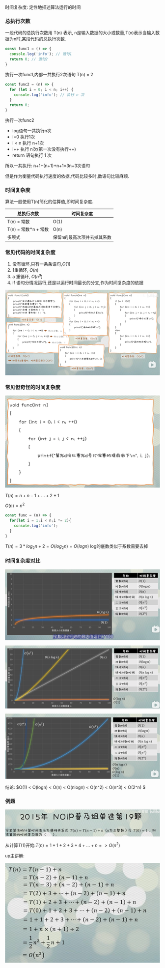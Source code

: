 时间复杂度: 定性地描述算法运行的时间

### 总执行次数

一段代码的总执行次数用 T(n) 表示, n是输入数据的大小或数量,T(n)表示当输入数据为n时,某段代码的总执行次数.

```javascript
const func1 = () => {
  console.log('info'); // 语句1
  return 0; // 语句2
}
```

执行一次func1,内部一共执行2次语句 T(n) = 2

```javascript
const func2 = (n) => {
  for (let i = 0; i < n; i++) {
    console.log('info'); // 执行 n 次
  }
  return 0;
}
```

执行一次func2

- log语句一共执行n次
- i=0 执行1次
- i < n 执行 n+1次
- i++ 执行 n次(第一次没有执行++)
- return 语句执行 1 次

所以一共执行: n+1+(n+1)+n+1=3n+3次语句

但是作为衡量代码执行速度的依据,代码比较多时,数语句比较麻烦.

### 时间复杂度

算法一般使用T(n)简化的估算值,即时间复杂度.

| 总执行次数           | 时间复杂度                  |
| -------------------- | --------------------------- |
| T(n) = 常数          | O(1)                        |
| T(n) = 常数*n + 常数 | O(n)                        |
| 多项式               | 保留n的最高次项并去掉其系数 |

### 常见代码的时间复杂度

1. 没有循环,只有一条条语句,$O(1)$
2. 1重循环, $O(n)$
3. a 重循环, $O(n^a)$
4. if 语句分情况运行,还是以运行时间最长的分支,作为时间复杂度的依据

![image-20220626103949864](https://raw.githubusercontent.com/Gillian97/MDImages/dev/image-20220626103949864.png)

### 常见但奇怪的时间复杂度

![image-20220626104201691](https://raw.githubusercontent.com/Gillian97/MDImages/dev/image-20220626104201691.png)

$T(n) = n + n - 1 + ... + 2 + 1$

$O(n) = n^2$

```javascript
const func = (n) => {
  for(let i = 1;i < n;i *= 2){
    console.log('info');
  }
}
```

$T(n) = 3*log_2n + 2 = O(log_2n) = O(logn)$ log的底数类似于系数需要去掉

### 时间复杂度对比

![image-20220626111033567](https://raw.githubusercontent.com/Gillian97/MDImages/dev/image-20220626111033567.png)

![image-20220626111210880](https://raw.githubusercontent.com/Gillian97/MDImages/dev/image-20220626111210880.png)

![image-20220626111252086](https://raw.githubusercontent.com/Gillian97/MDImages/dev/image-20220626111252086.png)

结论: $O(1) < O(logn) < O(n) < O(nlogn) < O(n^2) < O(n^3) < O(2^n) $

### 例题

![image-20220626111621487](https://raw.githubusercontent.com/Gillian97/MDImages/dev/image-20220626111621487.png)

从计算$T(1)$开始:$T(n) = 1 + 1 + 2 + 3 + 4 + ... + n => O(n^2)$

up主讲解:

![image-20220626112239795](https://raw.githubusercontent.com/Gillian97/MDImages/dev/image-20220626112239795.png)
